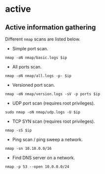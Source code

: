 # active

## Active information gathering

Different `nmap` scans are listed below.

- Simple port scan.

```shell
nmap -oN nmap/basic.logs $ip
```

- All ports scan.

```shell
nmap -oN nmap/all.logs -p- $ip
```

- Versioned port scan.

```shell
nmap -oN nmap/version.logs -sV -p ports $ip
```

- UDP port scan (requires root privileges).

```shell
sudo nmap -oN nmap/udp.logs -U $ip
```

- TCP SYN scan (requires root privileges).

```shell
nmap -sS $ip
```

- Ping scan / ping sweep a network.

```shell
nmap -sn 10.10.0.0/16
```

- Find DNS server on a network.

```shell
nmap -p 53 --open 10.0.0.0/24
```
